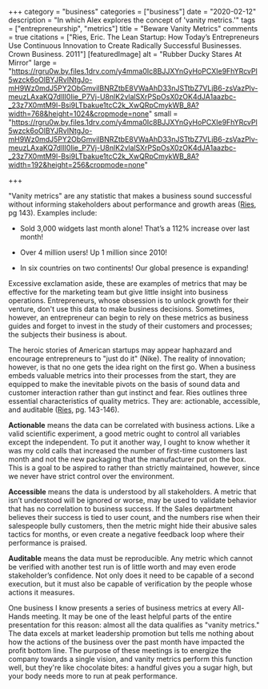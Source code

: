 +++
category = "business"
categories = ["business"]
date = "2020-02-12"
description = "In which Alex explores the concept of 'vanity metrics.'"
tags = ["entrepreneurship", "metrics"]
title = "Beware Vanity Metrics"
comments = true
citations = ["Ries, Eric. The Lean Startup: How Today’s Entrepreneurs Use Continuous Innovation to Create Radically Successful Businesses. Crown Business. 2011"]
[featuredImage]
  alt = "Rubber Ducky Stares At Mirror"
  large = "https://rgru0w.by.files.1drv.com/y4mma0Ic8BJJXYnGyHoPCXIe9FhYRcvPl5wzck6oOlBYJRvINtgJo-mH9Wz0mdJ5PY2ObGmvilBNRZtbE8VWaAhD33nJSTtbZ7VLjB6-zsVazPlv-meuzLAxaKQ7dIlI0Iie_P7Vj-U8nlK2vlalSXrPSpOsX0zOK4dJA1aazbc-_23z7X0mtM9l-Bsi9LTbakue1tcC2k_XwQRpCmykWB_8A?width=768&height=1024&cropmode=none"
  small = "https://rgru0w.by.files.1drv.com/y4mma0Ic8BJJXYnGyHoPCXIe9FhYRcvPl5wzck6oOlBYJRvINtgJo-mH9Wz0mdJ5PY2ObGmvilBNRZtbE8VWaAhD33nJSTtbZ7VLjB6-zsVazPlv-meuzLAxaKQ7dIlI0Iie_P7Vj-U8nlK2vlalSXrPSpOsX0zOK4dJA1aazbc-_23z7X0mtM9l-Bsi9LTbakue1tcC2k_XwQRpCmykWB_8A?width=192&height=256&cropmode=none"

+++

"Vanity metrics" are any statistic that makes a business sound successful without informing stakeholders about performance and growth areas ([Ries](#citations), pg 143). Examples include:

- Sold 3,000 widgets last month alone! That’s a 112% increase over last month!

- Over 4 million users! Up 1 million since 2010!

- In six countries on two continents! Our global presence is expanding!

Excessive exclamation aside, these are examples of metrics that may be effective for the marketing team but give little insight into business operations. Entrepreneurs, whose obsession is to unlock growth for their venture, don't use this data to make business decisions. Sometimes, however, an entrepreneur can begin to rely on these metrics as business guides and forget to invest in the study of their customers and processes; the subjects their business is about.

The heroic stories of American startups may appear haphazard and encourage entrepreneurs to "just do it" (Nike). The reality of innovation; however, is that no one gets the idea right on the first go. When a business embeds valuable metrics into their processes from the start, they are equipped to make the inevitable pivots on the basis of sound data and customer interaction rather than gut instinct and fear. Ries outlines three essential characteristics of quality metrics. They are: actionable, accessible, and auditable ([Ries](#citations), pg. 143-146).

**Actionable** means the data can be correlated with business actions. Like a valid scientific experiment, a good metric ought to control all variables except the independent. To put it another way, I ought to know whether it was my cold calls that increased the number of first-time customers last month and not the new packaging that the manufacturer put on the box. This is a goal to be aspired to rather than strictly maintained, however, since we never have strict control over the environment.

**Accessible** means the data is understood by all stakeholders. A metric that isn’t understood will be ignored or worse, may be used to validate behavior that has no correlation to business success. If the Sales department believes their success is tied to user count, and the numbers rise when their salespeople bully customers, then the metric might hide their abusive sales tactics for months, or even create a negative feedback loop where their performance is praised.

**Auditable** means the data must be reproducible. Any metric which cannot be verified with another test run is of little worth and may even erode stakeholder’s confidence. Not only does it need to be capable of a second execution, but it must also be capable of verification by the people whose actions it measures.

One business I know presents a series of business metrics at every All-Hands meeting. It may be one of the least helpful parts of the entire presentation for this reason: almost all the data qualifies as "vanity metrics." The data excels at market leadership promotion but tells me nothing about how the actions of the business over the past month have impacted the profit bottom line. The purpose of these meetings is to energize the company towards a single vision, and vanity metrics perform this function well, but they're like chocolate bites: a handful gives you a sugar high, but your body needs more to run at peak performance.
